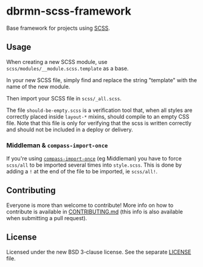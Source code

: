 # dbrmn-scss-framework

Base framework for projects using [SCSS](http://sass-lang.com/).

## Usage

When creating a new SCSS module, use `scss/modules/__module.scss.template` as a base.

In your new SCSS file, simply find and replace the string "template" with the name of the new module.

Then import your SCSS file in `scss/_all.scss`.

The file `should-be-empty.scss` is a verification tool that, when all styles are correctly placed inside `layout-*` mixins, should compile to an empty CSS file. Note that this file is only for verifying that the scss is written correctly and should not be included in a deploy or delivery.

### Middleman & `compass-import-once`

If you're using [`compass-import-once`](https://rubygems.org/gems/compass-import-once/) (eg Middleman) you have to force `scss/all` to be imported several times into `style.scss`. This is done by adding a `!` at the end of the file to be imported, ie `scss/all!`.

## Contributing

Everyone is more than welcome to contribute! More info on how to contribute is available in [CONTRIBUTING.md](CONTRIBUTING.md) (this info is also available when submitting a pull request).

## License

Licensed under the new BSD 3-clause license. See the separate [LICENSE](LICENSE) file.
